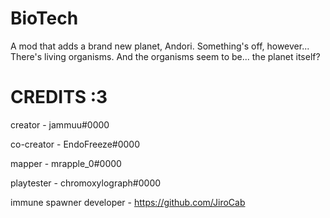 # BioTech
A mod that adds a brand new planet, Andori. Something's off, however... There's living organisms. And the organisms seem to be... the planet itself?

# CREDITS :3
creator - jammuu#0000

co-creator - EndoFreeze#0000

mapper - mrapple_0#0000

playtester - chromoxylograph#0000

immune spawner developer - https://github.com/JiroCab